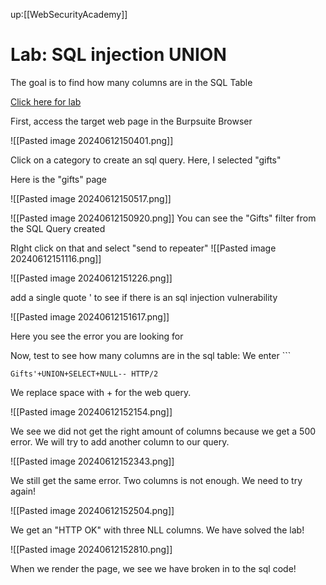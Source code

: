 up:[[WebSecurityAcademy]]

# Lab: SQL injection UNION
The goal is to find how many columns are in the SQL Table

[Click here for lab](https://portswigger.net/web-security/sql-injection/union-attacks/lab-determine-number-of-columns)

First, access the target web page in the Burpsuite Browser

![[Pasted image 20240612150401.png]]

Click on a category to create an sql query. Here, I selected "gifts"

Here is the "gifts" page

![[Pasted image 20240612150517.png]]



![[Pasted image 20240612150920.png]]
You can see the "Gifts" filter from the SQL Query created

RIght click on that and select "send to repeater"
![[Pasted image 20240612151116.png]]

![[Pasted image 20240612151226.png]]

add a single quote ' to see if there is an sql injection vulnerability

![[Pasted image 20240612151617.png]]

Here you see the error you are looking for




Now, test to see how many columns are in the sql table:  We enter ```
```
Gifts'+UNION+SELECT+NULL-- HTTP/2
```

We replace space with + for the web query.

![[Pasted image 20240612152154.png]]

We see we did not get the right amount of columns because we get a 500 error.  We will try to add another column to our query.

![[Pasted image 20240612152343.png]]

We still get the same error. Two columns is not enough.  We need to try again!

![[Pasted image 20240612152504.png]]

We get an "HTTP OK" with three NLL columns.  We have solved the lab!

![[Pasted image 20240612152810.png]]

When we render the page, we see we have broken in to the sql code!

